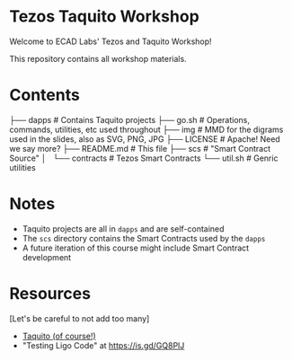 # Tezos Taquito Workshop

Welcome to ECAD Labs' Tezos and Taquito Workshop!

This repository contains all workshop materials.

# Contents

├── dapps                  # Contains Taquito projects
├── go.sh                  # Operations, commands, utilities, etc used throughout
├── img                    # MMD for the digrams used in the slides, also as SVG, PNG, JPG
├── LICENSE                # Apache! Need we say more?
├── README.md              # This file
├── scs                    # "Smart Contract Source"
│   └── contracts          # Tezos Smart Contracts
└── util.sh                # Genric utilities

# Notes

* Taquito projects are all in `dapps` and are self-contained
* The `scs` directory contains the Smart Contracts used by the `dapps`
* A future iteration of this course might include Smart Contract development

# Resources

[Let's be careful to not add too many]

* [Taquito (of course!)](https://tezostaquito.io/)
* "Testing Ligo Code" at https://is.gd/GQ8PlJ
